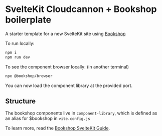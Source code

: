 # SvelteKit Cloudcannon + Bookshop boilerplate

A starter template for a new SvelteKit site using [Bookshop](https://github.com/CloudCannon/bookshop)

To run locally:

```bash
npm i
npm run dev
```

To see the component browser locally: (in another terminal)

```bash
npx @bookshop/browser
```

You can now load the component library at the provided port.

## Structure

The bookshop components live in `component-library`, which is defined as an alias for $bookshop in `vite.config.js`

To learn more, read the [Bookshop SvelteKit Guide](https://github.com/CloudCannon/bookshop/blob/main/guides/sveltekit.adoc).
